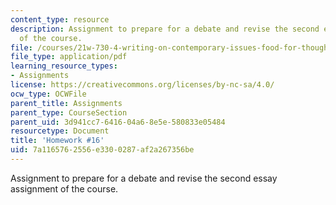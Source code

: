 ```yaml
---
content_type: resource
description: Assignment to prepare for a debate and revise the second essay assignment
  of the course.
file: /courses/21w-730-4-writing-on-contemporary-issues-food-for-thought-writing-and-reading-about-the-cultures-of-food-fall-2008/7a1165762556e3300287af2a267356be_hw_16.pdf
file_type: application/pdf
learning_resource_types:
- Assignments
license: https://creativecommons.org/licenses/by-nc-sa/4.0/
ocw_type: OCWFile
parent_title: Assignments
parent_type: CourseSection
parent_uid: 3d941cc7-6416-04a6-8e5e-580833e05484
resourcetype: Document
title: 'Homework #16'
uid: 7a116576-2556-e330-0287-af2a267356be
---
```

Assignment to prepare for a debate and revise the second essay assignment of the course.